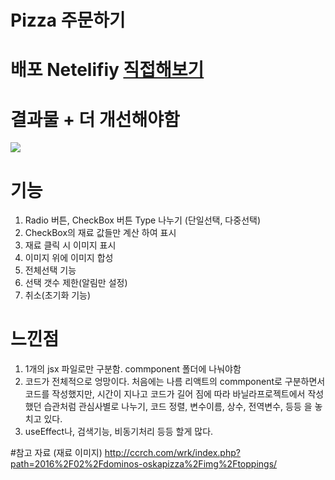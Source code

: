 # Pizza 주문하기

# 배포 Netelifiy [직접해보기](https://pizza-taewook.netlify.app)

# 결과물 + 더 개선해야함

<img src="https://github.com/Taewook1212/react-homework/assets/147236247/38fc042a-d4a1-424d-bb8f-d970fbc52292"/>

# 기능

1. Radio 버튼, CheckBox 버튼 Type 나누기 (단일선택, 다중선택)
2. CheckBox의 재료 값들만 계산 하여 표시
3. 재료 클릭 시 이미지 표시
4. 이미지 위에 이미지 합성
5. 전체선택 기능
6. 선택 갯수 제한(알림만 설정)
7. 취소(초기화 기능)

# 느낀점

1. 1개의 jsx 파일로만 구분함. commponent 폴더에 나눠야함
2. 코드가 전체적으로 엉망이다. 처음에는 나름 리액트의 commponent로 구분하면서 코드를 작성했지만, 시간이 지나고 코드가 길어 짐에 따라 바닐라프로젝트에서 작성했던 습관처럼 관심사별로 나누기, 코드 정렬, 변수이름, 상수, 전역변수, 등등 을 놓치고 있다.
3. useEffect나, 검색기능, 비동기처리 등등 할게 많다.

#참고 자료 (재료 이미지)
http://ccrch.com/wrk/index.php?path=2016%2F02%2Fdominos-oskapizza%2Fimg%2Ftoppings/
